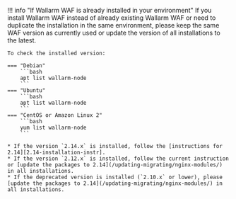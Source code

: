 !!! info "If Wallarm WAF is already installed in your environment"
    If you install Wallarm WAF instead of already existing Wallarm WAF or need to duplicate the installation in the same environment, please keep the same WAF version as currently used or update the version of all installations to the latest.

    To check the installed version:

    === "Debian"
        ```bash
        apt list wallarm-node
        ```
    === "Ubuntu"
        ```bash
        apt list wallarm-node
        ```
    === "CentOS or Amazon Linux 2"
        ```bash
        yum list wallarm-node
        ```

    * If the version `2.14.x` is installed, follow the [instructions for 2.14][2.14-installation-instr].
    * If the version `2.12.x` is installed, follow the current instruction or [update the packages to 2.14](/updating-migrating/nginx-modules/) in all installations.
    * If the deprecated version is installed (`2.10.x` or lower), please [update the packages to 2.14](/updating-migrating/nginx-modules/) in all installations.
